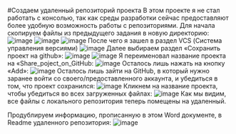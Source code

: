 #Создаем удаленный репозиторий проекта 
В этом проекте я не стал работать с консолью, так как среды разработки сейчас предоставляют более удобную возможность работы с репозиториями.
Для начала скопируем файлы из предыдущего задания в новую директорию:
![image](https://user-images.githubusercontent.com/104893843/209538447-1d271eee-7303-4d8f-8b9f-ab645e980948.png)
![image](https://user-images.githubusercontent.com/104893843/209538455-734c5e9f-26ab-4f60-aba5-2a98dde0f51a.png)
![image](https://user-images.githubusercontent.com/104893843/209538458-78636b18-78ef-4f58-a967-609ecb6eab52.png)
После чего я зашел в раздел VCS (Система управления версиями)
![image](https://user-images.githubusercontent.com/104893843/209538476-cb1e9bbb-6406-4f0e-9953-358ac4b45560.png)
Далее выбираем раздел «Сохранить проект на github»:
![image](https://user-images.githubusercontent.com/104893843/209538496-fe4f1047-4726-41bc-8f61-d791782dbc64.png)
![image](https://user-images.githubusercontent.com/104893843/209538505-291d55d2-1e00-42e0-8a7d-91e39e559fea.png)
Я переименовал название проекта на «Share_poject_on_GitHub:
![image](https://user-images.githubusercontent.com/104893843/209538528-6e6d4cf9-1d45-4c95-a8c8-f3a93b6f71f2.png)
Осталось лишь нажать на кнопку «Add»:
![image](https://user-images.githubusercontent.com/104893843/209538552-55205cfe-d8dc-4016-8e4a-0988ec021221.png)
Осталось лишь зайти на GitHub, в который нужно заранее войти со своего/предоставленного аккаунта, и убедиться в том, что проект сохранился:
![image](https://user-images.githubusercontent.com/104893843/209538577-159fb270-1e77-4c81-a560-4308ea8e7d28.png)
Кликнем на название проекта, чтобы убедиться во всех загруженных файлах:
![image](https://user-images.githubusercontent.com/104893843/209538599-bae0b900-3457-4bde-a003-ab26cf498ede.png)
Как мы видим, все файлы с локального репозитория теперь помещены на удаленный.

Продублируем информацию, прописанную в этом Word документе, в Readme удаленного репозитория:
![image](https://user-images.githubusercontent.com/104893843/209538658-d1510eb1-a8ec-481c-a635-7feca86107ca.png)
